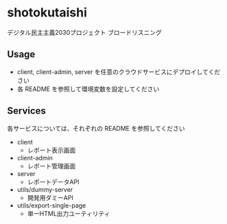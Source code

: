 # shotokutaishi
デジタル民主主義2030プロジェクト ブロードリスニング

## Usage

- client, client-admin, server を任意のクラウドサービスにデプロイしてください
- 各 README を参照して環境変数を設定してください

## Services
各サービスについては、それぞれの README を参照してください

- client
  - レポート表示画面
- client-admin
  - レポート管理画面
- server
  - レポートデータAPI
- utils/dummy-server
  - 開発用ダミーAPI
- utils/export-single-page
  - 単一HTML出力ユーティリティ
